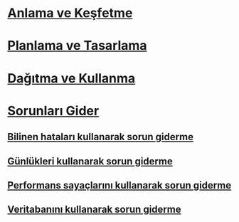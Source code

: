 # [Anlama ve Keşfetme](/advanced-threat-analytics/understand-explore/what-is-ata)
# [Planlama ve Tasarlama](/advanced-threat-analytics/plan-design/ata-capacity-planning)
# [Dağıtma ve Kullanma](/advanced-threat-analytics/deploy-use/preinstall-ata)
# [Sorunları Gider](troubleshooting-ata-known-errors.md)
## [Bilinen hataları kullanarak sorun giderme](troubleshooting-ata-known-errors.md)
## [Günlükleri kullanarak sorun giderme](troubleshooting-ata-using-logs.md)
## [Performans sayaçlarını kullanarak sorun giderme](troubleshooting-ata-using-perf-counters.md)
## [Veritabanını kullanarak sorun giderme](troubleshooting-ata-using-ata-database.md)


<!--HONumber=Aug16_HO5-->


